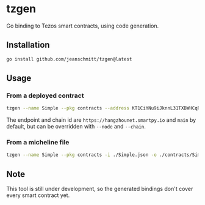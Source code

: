 # tzgen

Go binding to Tezos smart contracts, using code generation.

## Installation

```bash
go install github.com/jeanschmitt/tzgen@latest
```

## Usage

### From a deployed contract

```bash
tzgen --name Simple --pkg contracts --address KT1CiYNu9iJknnL31TXBWHCqRdFRh7jPWdzg -o ./contracts/Simple.go
```

The endpoint and chain id are `https://hangzhounet.smartpy.io` and `main` by default, but can be overridden with `--node` and `--chain`.

### From a micheline file

```bash
tzgen --name Simple --pkg contracts -i ./Simple.json -o ./contracts/Simple.go
```

## Note

This tool is still under development, so the generated bindings don't cover every smart contract yet.
